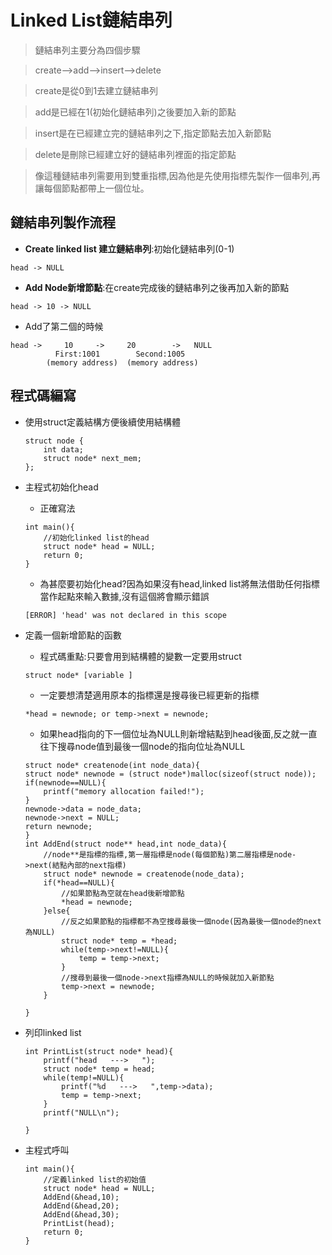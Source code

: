 # Linked List鏈結串列
> 鏈結串列主要分為四個步驟

> create-->add-->insert-->delete

> create是從0到1去建立鏈結串列

> add是已經在1(初始化鏈結串列)之後要加入新的節點

> insert是在已經建立完的鏈結串列之下,指定節點去加入新節點

> delete是刪除已經建立好的鏈結串列裡面的指定節點

> 像這種鏈結串列需要用到雙重指標,因為他是先使用指標先製作一個串列,再讓每個節點都帶上一個位址。
## 鏈結串列製作流程
- **Create linked list 建立鏈結串列**:初始化鏈結串列(0-1)
```
head -> NULL
```
- **Add Node新增節點**:在create完成後的鏈結串列之後再加入新的節點
```
head -> 10 -> NULL
```
- Add了第二個的時候
```
head -> 	10     ->     20        ->   NULL
          First:1001        Second:1005
        (memory address)  (memory address)
```
## 程式碼編寫
- 使用struct定義結構方便後續使用結構體
	```
	struct node {
		int data;
		struct node* next_mem;
	};
	```
- 主程式初始化head

	- 正確寫法
	```
	int main(){
		//初始化linked list的head
		struct node* head = NULL;
		return 0;
	}
	```
	- 為甚麼要初始化head?因為如果沒有head,linked list將無法借助任何指標當作起點來輸入數據,沒有這個將會顯示錯誤
	```
	[ERROR] 'head' was not declared in this scope
	```
- 定義一個新增節點的函數
	- 程式碼重點:只要會用到結構體的變數一定要用struct
	 ```
 	struct node* [variable ]
	```
  	- 一定要想清楚適用原本的指標還是搜尋後已經更新的指標
  	```
   	*head = newnode; or temp->next = newnode;
   	```
	- 如果head指向的下一個位址為NULL則新增結點到head後面,反之就一直往下搜尋node值到最後一個node的指向位址為NULL
	```
 	struct node* createnode(int node_data){
 	struct node* newnode = (struct node*)malloc(sizeof(struct node));
 	if(newnode==NULL){
 		printf("memory allocation failed!");
 	}
 	newnode->data = node_data;
 	newnode->next = NULL;
 	return newnode;
	}
	int AddEnd(struct node** head,int node_data){
		//node**是指標的指標,第一層指標是node(每個節點)第二層指標是node->next(結點內部的next指標)
		struct node* newnode = createnode(node_data);
		if(*head==NULL){
			//如果節點為空就在head後新增節點
			*head = newnode;
		}else{
			//反之如果節點的指標都不為空搜尋最後一個node(因為最後一個node的next為NULL)
			struct node* temp = *head;
			while(temp->next!=NULL){
				temp = temp->next;
			}
			//搜尋到最後一個node->next指標為NULL的時候就加入新節點
			temp->next = newnode;	
		}
	
	}
	```
- 列印linked list
	```
	int PrintList(struct node* head){
		printf("head   --->   ");
		struct node* temp = head;
		while(temp!=NULL){
			printf("%d   --->   ",temp->data);
			temp = temp->next;
		}
 		printf("NULL\n");
	
	}
	```
 - 主程式呼叫
	```
	int main(){
		//定義linked list的初始值 
		struct node* head = NULL;
		AddEnd(&head,10);
		AddEnd(&head,20);
		AddEnd(&head,30);
		PrintList(head);
		return 0;
	} 
	```
